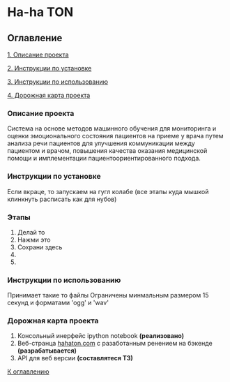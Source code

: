 # Ha-ha TON

## Оглавление

[1. Описание проекта](#описание-проекта)

[2. Инструкции по установке](#инструкции-по-установке )

[3. Инструкции по  использованию](#инструкции-по-использованию)

[4. Дорожная карта проекта](#дорожная-карта-проекта)

### Описание проекта

Система на основе методов машинного обучения для мониторинга и оценки эмоционального состояния пациентов на приеме у врача путем анализа речи пациентов для улучшения коммуникации между пациентом и врачом, повышения качества оказания медицинской помощи и имплементации пациентоориентированного подхода.

### Инструкции по установке

Если вкраце, то запускаем на гугл колабе (все этапы куда мышкой клинкнуть расписать как для нубов)

### Этапы

1. Делай то
2. Нажми это
3. Сохрани здесь
4.
5.


### Инструкции по  использованию
Принимает такие то файлы
Ограничены минмальным размером 15 секунд и форматами 'ogg' и 'wav'


### Дорожная карта проекта

1. Консольный инерфейс ipython notebook **(реализовано)**
2. Веб-странца [hahaton.com](https://www.hahaton.com) с разаботанным ренением на бэкенде **(разрабатывается)**
3. API для веб версии **(составлятеся ТЗ)**

[К оглавлению](#оглавление)
